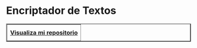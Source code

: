 # Encriptador de Textos

<table border="2">
				<thead>
					<tr>
						<th height="45" align="center"><a href="https://julian9043.github.io/encriptador-de-texto/index.html">Visualiza mi repositorio</a></th>
      
		
